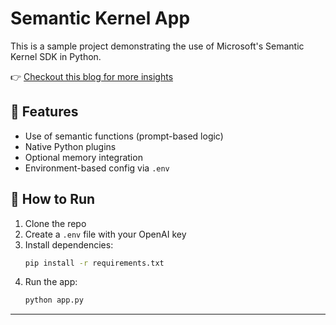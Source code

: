 # Semantic Kernel App

This is a sample project demonstrating the use of Microsoft's Semantic Kernel SDK in Python.

👉 [Checkout this blog for more insights](https://harshalr.hashnode.dev/getting-started-with-microsoft-semantic-kernel-a-simple-guide-to-prompts-and-plugins-in-python) 

## 🧠 Features
- Use of semantic functions (prompt-based logic)
- Native Python plugins
- Optional memory integration
- Environment-based config via `.env`

## 🚀 How to Run

1. Clone the repo
2. Create a `.env` file with your OpenAI key
3. Install dependencies:
   ```bash
   pip install -r requirements.txt
   ```
4. Run the app:
   ```bash
   python app.py
   ```

---
